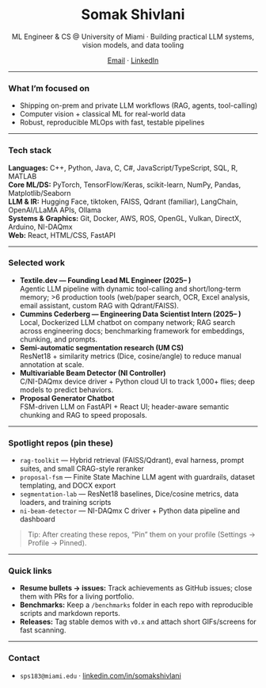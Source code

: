 <!-- Profile README for github.com/Somak-Shiv -->
<h1 align="center">Somak Shivlani</h1>
<p align="center">
  ML Engineer & CS @ University of Miami · Building practical LLM systems, vision models, and data tooling
</p>

<p align="center">
  <a href="mailto:sps183@miami.edu">Email</a> ·
  <a href="https://linkedin.com/in/somakshivlani">LinkedIn</a>
</p>

---

### What I’m focused on
- Shipping on-prem and private LLM workflows (RAG, agents, tool-calling)
- Computer vision + classical ML for real-world data
- Robust, reproducible MLOps with fast, testable pipelines

---

### Tech stack
**Languages:** C++, Python, Java, C, C#, JavaScript/TypeScript, SQL, R, MATLAB  
**Core ML/DS:** PyTorch, TensorFlow/Keras, scikit-learn, NumPy, Pandas, Matplotlib/Seaborn  
**LLM & IR:** Hugging Face, tiktoken, FAISS, Qdrant (familiar), LangChain, OpenAI/LLaMA APIs, Ollama  
**Systems & Graphics:** Git, Docker, AWS, ROS, OpenGL, Vulkan, DirectX, Arduino, NI-DAQmx  
**Web:** React, HTML/CSS, FastAPI

---

### Selected work
- **Textile.dev — Founding Lead ML Engineer (2025– )**  
  Agentic LLM pipeline with dynamic tool-calling and short/long-term memory; >6 production tools (web/paper search, OCR, Excel analysis, email assistant, custom RAG with Qdrant/FAISS).  
- **Cummins Cederberg — Engineering Data Scientist Intern (2025– )**  
  Local, Dockerized LLM chatbot on company network; RAG search across engineering docs; benchmarking framework for embeddings, chunking, and prompts.  
- **Semi-automatic segmentation research (UM CS)**  
  ResNet18 + similarity metrics (Dice, cosine/angle) to reduce manual annotation at scale.  
- **Multivariable Beam Detector (NI Controller)**  
  C/NI-DAQmx device driver + Python cloud UI to track 1,000+ flies; deep models to predict behaviors.  
- **Proposal Generator Chatbot**  
  FSM-driven LLM on FastAPI + React UI; header-aware semantic chunking and RAG to speed proposals.

---

### Spotlight repos (pin these)
- `rag-toolkit` — Hybrid retrieval (FAISS/Qdrant), eval harness, prompt suites, and small CRAG-style reranker
- `proposal-fsm` — Finite State Machine LLM agent with guardrails, dataset templating, and DOCX export
- `segmentation-lab` — ResNet18 baselines, Dice/cosine metrics, data loaders, and training scripts
- `ni-beam-detector` — NI-DAQmx C driver + Python data pipeline and dashboard

> Tip: After creating these repos, “Pin” them on your profile (Settings → Profile → Pinned).

---

### Quick links
- **Resume bullets → issues:** Track achievements as GitHub issues; close them with PRs for a living portfolio.
- **Benchmarks:** Keep a `/benchmarks` folder in each repo with reproducible scripts and markdown reports.
- **Releases:** Tag stable demos with `v0.x` and attach short GIFs/screens for fast scanning.

---

### Contact
- `sps183@miami.edu` · <a href="https://linkedin.com/in/somakshivlani">linkedin.com/in/somakshivlani</a>


